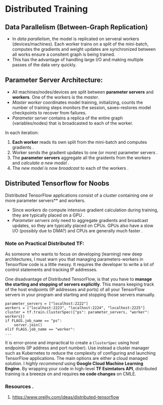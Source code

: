 # Distributed Training

## Data Parallelism (Between-Graph Replication)
- In *data parallelism*, the model is replicated on serveral workers (devices/machines). Each worker trains on a split of the mini-batch, computes the gradients and weight updates are synchronized between all works ensure a consitent graph is being trained. 
- This has the advantage of handling large I/O and making multiple passes of the data very quickly. 

## Parameter Server Architecture:
- All machines/nodes/devices are split between **parameter servers** and **workers**. One of the workers is the *master*.  
- *Master worker* coordinates model training, initializing, counts the number of training steps monitors the session, saves-restores model checkpoints to recover from failures.  
- *Parameter server* contains a replica of the entire graph (variables/nodes) that is broadcasted to each of the worker. 

In each iteration:  
1. **Each worker** reads its own split from the mini-batch and computes gradients . 
2. Worker sends the gradient updates to one (or more) parameter servers . 
3. The **parameter servers** aggregate all the graidents from the workers and *calculate a new model* . 
4. The *new model is now broadcast* to each of the workers . 

## Distributed Tensorflow for Noobs
Distributed TensorFlow applications consist of a cluster containing one or more parameter servers** and workers. 
- Since *workers* do compute intensive gradient calculation during training, they are typically placed on a GPU . 
- *Parameter servers* only need to aggregate gradients and broadcast updates, so they are typically placed on CPUs. GPUs also have a slow I/O (possibly due to DMA?) and CPUs are generally much faster .  

### Note on Practical Distributed TF:  
As someone who wants to focus on developing (learning) new deep architectures, I must warn you that managing parameters-workers in Tensorflow code is a little messy. It requires the developer to write a lot of control statements and tracking IP addresses.  

One disadvantage of Distributed TensorFlow, is that you have to **manage the starting and stopping of servers explicitly**. This means keeping track of the host endpoints (IP addresses and ports) of all your TensorFlow servers in your program and starting and stopping those servers manually.

```
parameter_servers = ["localhost:2222"]
workers = ["localhost:2223", "localhost:2224", "localhost:2225"]
cluster = tf.train.ClusterSpec({"ps": parameter_servers, "worker": workers})
if FLAGS.job_name == "ps":
    server.join()
elif FLAGS.job_name == "worker":
...
```
It is error-prone and impractical to create a ```ClusterSpec``` using host endpoints (IP address and port number). Use instead a cluster manager such as Kubernetes to reduce the complexity of configuring and launching TensorFlow applications. The main options are either a cloud managed solution. I *highly recommend* using **Google Cloud Machine Learning Engine.** By wrapping your code in high-level **TF Esimtators API**, distributed training is a breeeze on and requires **no code changes** on CMLE.


### Resources . 
1. https://www.oreilly.com/ideas/distributed-tensorflow
